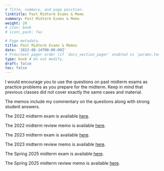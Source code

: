 ```yaml
---
# Title, summary, and page position.
linktitle: Past Midterm Exams & Memo
summary: Past Midterm Exams & Memo
weight: 20
# icon: book
# icon\_pack: fas

# Page metadata.
title: Past Midterm Exams & Memos
date: '2022-08-14T00:00:00Z'
# Prev/next pager order (if `docs_section_pager` enabled in `params.toml`)
type: book # Do not modify.
draft: false
toc: false
---
```


I would encourage you to use the questions on past midterm exams as practice problems as you prepare for the midterm. Keep in mind that previous classes did not cover exactly the same cases and material.

The memos include my commentary on the questions along with strong student answers.

The 2022 midterm exam is available [here](/../../torts2025-material/past-exam/midterm2022.pdf).

The 2022 midterm review memo is available [here](/../../torts2025-material/past-exam/midterm-memo2022.pdf). 

The 2023 midterm exam is available [here](/../../torts2025-material/past-exam/midterm2023.pdf).

The 2023 midterm review memo is available [here](/../../torts2025-material/past-exam/midterm-memo2023.pdf). 

The Spring 2025 midterm exam is available [here](/../../torts2025-material/past-exam/midterm2025.pdf).

The Spring 2025 midterm review memo is available [here](/../../torts2025-material/past-exam/midterm-memo2025.pdf).


